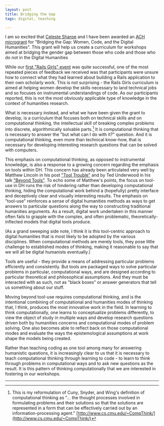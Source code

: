 ```yaml
---
layout: post
title: Bridging the Gap
tags: digital, teaching

---
```

I am so excited that [Celeste Sharpe](http://celestesharpe.com/) and I have been awarded an [ACH microgrant](http://ach.org/2014/07/09/ach_microgrants_winners_2014/) for "Bridging the Gap: Women, Code, and the Digital Humanities". This grant will help us create a curriculum for workshops aimed at bridging the gender gap between those who code and those who do not in the Digital Humanities

While our [first "Rails Girls" event](http://railsgirls.com/digitalhumanities_fairfax) was quite successful, one of the most repeated pieces of feedback we received was that participants were unsure how to connect what they had learned about building a Rails application to their own scholarly work. This is not surprising - the Rails Girls curriculum is aimed at helping women develop the skills necessary to land technical jobs and so focuses on instrumental understandings of code. As our participants reported, this is not the most obviously applicable type of knowledge in the context of humanities research.

What is necessary instead, and what we have been given the grant to develop, is a curriculum that focuses both on technical skills and on computational thinking, the intellectual skill of breaking complex problems into discrete, algorithmically solvable parts.[^1] It is computational thinking that is necessary to answer the "but what can I do with it?" question. And it is computational thinking, even more than technical know-how, that is necessary for developing interesting research questions that can be solved with computers.

This emphasis on computational thinking, as opposed to instrumental knowledge, is also a response to a growing concern regarding the emphasis on tools within DH. This concern has already been articulated very well by Matthew Lincoln in his post ["Tool Trouble"](http://matthewlincoln.net/2014/04/25/tool-trouble.html) and by Ted Underwood in his talk ["Beyond Tools"](https://www.youtube.com/watch?v=JjnXciUAdV0). To echo some of Matthew's points, the focus on tool-use in DH runs the risk of hindering rather than developing computational thinking, hiding the computational work behind a (hopefully) pretty interface and deceptively clear and visually interesting results. The emphasis on "tool-use" reinforces a sense of digital humanities methods as ways to get answers to particular questions along the way to constructing traditional humanities arguments. As a result, digital work undertaken in this manner often fails to grapple with the complex, and often problematic, theoretically-inflected models that digital tools produce.

(As a grand sweeping side note, I think it is this tool-centric approach to digital humanities that is most likely to be adopted by the various disciplines. When computational methods are merely tools, they pose little challenge to established modes of thinking, making it reasonable to say that we will all be digital humanists eventually.)

Tools are useful - they provide a means of addressing particular problems efficiently and consistently. But tools are packaged ways to solve particular problems in particular, computational ways, and are designed according to particular theoretical and philosophical assumptions. And they must be interacted with as such, not as "black boxes" or answer generators that tell us something about our stuff.

Moving beyond tool-use requires computational thinking, and is the intentional combining of computational and humanities modes of thinking that, I think, produces the most innovative work in the field. In learning to think computationally, one learns to conceptualize problems differently, to view the object of study in multiple ways and develop research questions driven both by humanities concerns and computational modes of problem solving. One also becomes able to reflect back on those computational modes and evaluate the ways the epistemological assumptions at work shape the models being created.

Rather than teaching coding as one tool among many for answering humanistic questions, it is increasingly clear to us that it is necessary to teach computational thinking through learning to code - to learn to think through problems in computational ways and to ask new questions as the result. It is this pattern of thinking computationally that we are interested in fostering in our workshops.

---

[^1]:	This is my reformulation of Cuny, Snyder, and Wing's definition of computational thinking as "... the thought processes involved in formulating problems and their solutions so that the solutions are represented in a form that can be effectively carried out by an information-processing agent." [http://www.cs.cmu.edu/~CompThink/](http://www.cs.cmu.edu/~CompThink/)
